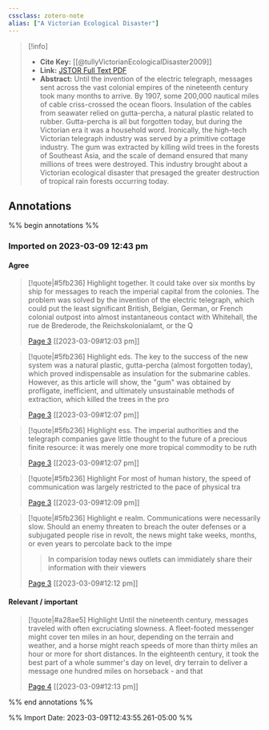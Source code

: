 ```yaml
---
cssclass: zotero-note
alias: ["A Victorian Ecological Disaster"]
---
```


> [!info]
> - **Cite Key:** [[@tullyVictorianEcologicalDisaster2009]]
> - **Link:** [JSTOR Full Text PDF](file://C:\Users\conco\Zotero\storage\J9QFEJNY\Tully%20-%202009%20-%20A%20Victorian%20Ecological%20Disaster%20Imperialism,%20the%20.pdf)
> - **Abstract:** Until the invention of the electric telegraph, messages sent across the vast colonial empires of the nineteenth century took many months to arrive. By 1907, some 200,000 nautical miles of cable criss-crossed the ocean floors. Insulation of the cables from seawater relied on gutta-percha, a natural plastic related to rubber. Gutta-percha is all but forgotten today, but during the Victorian era it was a household word. Ironically, the high-tech Victorian telegraph industry was served by a primitive cottage industry. The gum was extracted by killing wild trees in the forests of Southeast Asia, and the scale of demand ensured that many millions of trees were destroyed. This industry brought about a Victorian ecological disaster that presaged the greater destruction of tropical rain forests occurring today.

## Annotations
%% begin annotations %%
### Imported on 2023-03-09 12:43 pm

#### Agree

> [!quote|#5fb236] Highlight
> together. It could take over six months by ship for messages to reach the imperial capital from the colonies. The problem was solved by the invention of the electric telegraph, which could put the least significant British, Belgian, German, or French colonial outpost into almost instantaneous contact with Whitehall, the rue de Brederode, the Reichskolonialamt, or the Q
>
> [Page 3](zotero://open-pdf/library/items/J9QFEJNY?page=3) [[2023-03-09#12:03 pm]]

> [!quote|#5fb236] Highlight
> eds. The key to the success of the new system was a natural plastic, gutta-percha (almost forgotten today), which proved indispensable as insulation for the submarine cables. However, as this article will show, the "gum" was obtained by profligate, inefficient, and ultimately unsustainable methods of extraction, which killed the trees in the pro
>
> [Page 3](zotero://open-pdf/library/items/J9QFEJNY?page=3) [[2023-03-09#12:07 pm]]

> [!quote|#5fb236] Highlight
> ess. The imperial authorities and the telegraph companies gave little thought to the future of a precious finite resource: it was merely one more tropical commodity to be ruth
>
> [Page 3](zotero://open-pdf/library/items/J9QFEJNY?page=3) [[2023-03-09#12:07 pm]]

> [!quote|#5fb236] Highlight
> For most of human history, the speed of communication was largely restricted to the pace of physical tra
>
> [Page 3](zotero://open-pdf/library/items/J9QFEJNY?page=3) [[2023-03-09#12:09 pm]]

> [!quote|#5fb236] Highlight
> e realm. Communications were necessarily slow. Should an enemy threaten to breach the outer defenses or a subjugated people rise in revolt, the news might take weeks, months, or even years to percolate back to the impe
>
>> In comparision today news outlets can immidiately share their information with their viewers
>
> [Page 3](zotero://open-pdf/library/items/J9QFEJNY?page=3) [[2023-03-09#12:12 pm]]

#### Relevant / important

> [!quote|#a28ae5] Highlight
> Until the nineteenth century, messages traveled with often excruciating slowness. A fleet-footed messenger might cover ten miles in an hour, depending on the terrain and weather, and a horse might reach speeds of more than thirty miles an hour or more for short distances. In the eighteenth century, it took the best part of a whole summer's day on level, dry terrain to deliver a message one hundred miles on horseback - and that
>
> [Page 4](zotero://open-pdf/library/items/J9QFEJNY?page=4) [[2023-03-09#12:13 pm]]


%% end annotations %%

%% Import Date: 2023-03-09T12:43:55.261-05:00 %%
